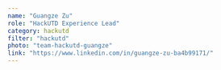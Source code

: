 ```yaml
---
name: "Guangze Zu"
role: "HackUTD Experience Lead"
category: hackutd
filter: "hackutd"
photo: "team-hackutd-guangze"
link: "https://www.linkedin.com/in/guangze-zu-ba4b99171/"
---
```

